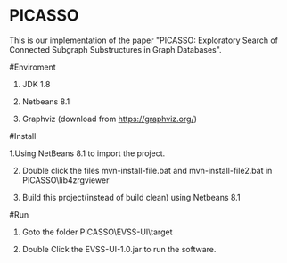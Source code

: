 # PICASSO

This is our implementation of the paper "PICASSO: Exploratory Search of Connected Subgraph Substructures in Graph Databases".

#Enviroment

1. JDK 1.8

2. Netbeans 8.1

3. Graphviz (download from https://graphviz.org/)

#Install 

1.Using NetBeans 8.1 to import the project.

2. Double click the files mvn-install-file.bat and mvn-install-file2.bat in PICASSO\lib4zrgviewer

3. Build this project(instead of build clean) using Netbeans 8.1

#Run

1. Goto the folder PICASSO\EVSS-UI\target

2. Double Click the EVSS-UI-1.0.jar to run the software.
